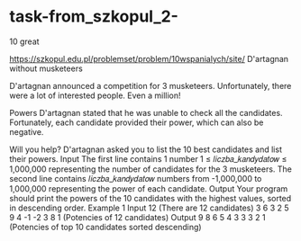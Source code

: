 # task-from_szkopul_2-

10 great

https://szkopul.edu.pl/problemset/problem/10wspanialych/site/
D'artagnan without musketeers

D'artagnan announced a competition for 3 musketeers. Unfortunately, there were a lot of
interested people. Even a million!

Powers
D'artagnan stated that he was unable to check all the candidates. Fortunately,
each candidate provided their power, which can also be negative.

Will you help?
D'artagnan asked you to list the 10 best candidates and list their
powers. Input
The first line contains 1 number 1 ≤ 𝑙𝑖𝑐𝑧𝑏𝑎_𝑘𝑎𝑛𝑑𝑦𝑑𝑎𝑡𝑜𝑤 ≤ 1,000,000
representing the number of candidates for the 3 musketeers.
The second line contains 𝑙𝑖𝑐𝑧𝑏𝑎_𝑘𝑎𝑛𝑑𝑦𝑑𝑎𝑡𝑜𝑤 numbers from -1,000,000 to
1,000,000 representing the power of each candidate.
Output
Your program should print the powers of the 10 candidates with the highest values, 
sorted in descending order. Example 1
Input
12 (There are 12 candidates)
3 6 3 2 5 9 4 -1 -2 3 8 1 (Potencies of 12 candidates)
Output
9 8 6 5 4 3 3 3 2 1 (Potencies of top 10 candidates sorted descending)
